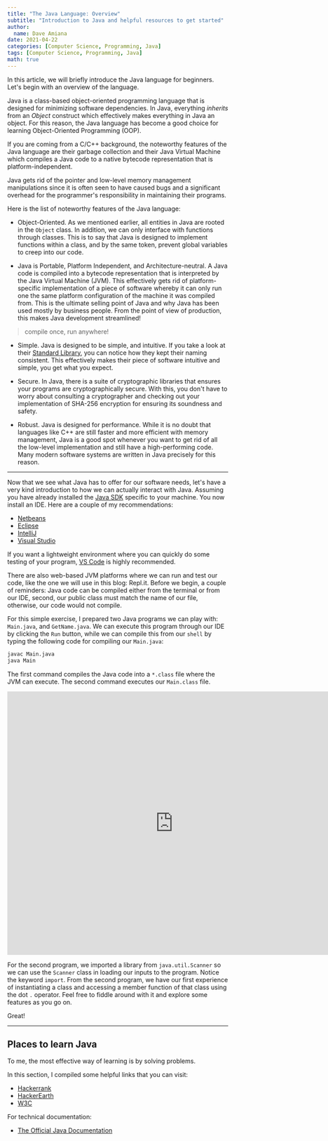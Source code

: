 ```yaml
---
title: "The Java Language: Overview"
subtitle: "Introduction to Java and helpful resources to get started"
author:
  name: Dave Amiana
date: 2021-04-22
categories: [Computer Science, Programming, Java]
tags: [Computer Science, Programming, Java]
math: true
---
```


In this article, we will briefly introduce the Java language for beginners. Let's begin with an overview of the language.

Java is a class-based object-oriented programming language that is designed for minimizing software dependencies. In Java, everything *inherits* from an *Object* construct which effectively makes everything in Java an object. For this reason, the Java language has become a good choice for learning Object-Oriented Programming (OOP). 

If you are coming from a C/C++ background, the noteworthy features of the Java language are their garbage collection and their Java Virtual Machine which compiles a Java code to a native bytecode representation that is platform-independent. 

Java gets rid of the pointer and low-level memory management manipulations since it is often seen to have caused bugs and a significant overhead for the programmer's responsibility in maintaining their programs. 

Here is the list of noteworthy features of the Java language:
- Object-Oriented. As we mentioned earlier, all entities in Java are rooted in the `Object` class. In addition, we can only interface with functions through classes. This is to say that Java is designed to implement functions within a class, and by the same token, prevent global variables to creep into our code. 
 
- Java is Portable, Platform Independent, and Architecture-neutral. A Java code is compiled into a bytecode representation that is interpreted by the Java Virtual Machine (JVM). This effectively gets rid of platform-specific implementation of a piece of software whereby it can only run one the same platform configuration of the machine it was compiled from. This is the ultimate selling point of Java and why Java has been used mostly by business people. From the point of view of production, this makes Java development streamlined!
> compile once, run anywhere!

- Simple. Java is designed to be simple, and intuitive. If you take a look at their [Standard Library](https://docs.oracle.com/javase/7/docs/api/), you can notice how they kept their naming consistent. This effectively makes their piece of software intuitive and simple, you get what you expect. 

- Secure. In Java, there is a suite of cryptographic libraries that ensures your programs are cryptographically secure. With this, you don't have to worry about consulting a cryptographer and checking out your implementation of SHA-256 encryption for ensuring its soundness and safety. 

- Robust. Java is designed for performance. While it is no doubt that languages like C++ are still faster and more efficient with memory management, Java is a good spot whenever you want to get rid of all the low-level implementation and still have a high-performing code. Many modern software systems are written in Java precisely for this reason. 

---
Now that we see what Java has to offer for our software needs, let's have a very kind introduction to how we can actually interact with Java. Assuming you have already installed the [Java SDK](https://www.oracle.com/ph/java/technologies/javase/javase-jdk8-downloads.html) specific to your machine. You now install an IDE. Here are a couple of my recommendations:
- [Netbeans](https://netbeans.apache.org/download/index.html)
- [Eclipse](https://www.eclipse.org/eclipseide/)
- [IntelliJ](https://www.jetbrains.com/idea/)
- [Visual Studio](https://visualstudio.microsoft.com/downloads/)

If you want a lightweight environment where you can quickly do some testing of your program, [VS Code](https://code.visualstudio.com/download) is highly recommended. 

There are also web-based JVM platforms where we can run and test our code, like the one we will use in this blog: Repl.it. Before we begin, a couple of reminders: Java code can be compiled either from the terminal or from our IDE, second, our public class must match the name of our file, otherwise, our code would not compile.  

For this simple exercise, I prepared two Java programs we can play with: `Main.java`, and `GetName.java`. We can execute this program through our IDE by clicking the `Run` button, while we can compile this from our `shell` by typing the following code for compiling our `Main.java`:

```bash
javac Main.java
java Main
```

The first command compiles the Java code into a `*.class` file where the JVM can execute. The second command executes our `Main.class` file.

<iframe height="600px" width="150%" src="https://replit.com/@dcode2021/Intro?lite=true" scrolling="no" frameborder="no" allowtransparency="true" allowfullscreen="true" sandbox="allow-forms allow-pointer-lock allow-popups allow-same-origin allow-scripts allow-modals"></iframe>

For the second program, we imported a library from `java.util.Scanner` so we can use the `Scanner` class in loading our inputs to the program. Notice the keyword `import`. From the second program, we have our first experience of instantiating a class and accessing a member function of that class using the dot `.` operator. Feel free to fiddle around with it and explore some features as you go on.

Great! 

---

## Places to learn Java

To me, the most effective way of learning is by solving problems.

In this section, I compiled some helpful links that you can visit:

- [Hackerrank](https://www.hackerrank.com/domains/java) 
- [HackerEarth](https://www.hackerearth.com/challenges/competitive/java-project-practice-challenge/)
- [W3C](https://www.w3schools.com/java/)

For technical documentation:
- [The Official Java Documentation](https://docs.oracle.com/en/java/)